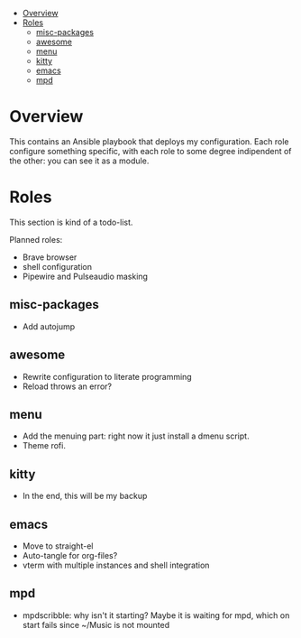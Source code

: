 - [Overview](#orga442aac)
- [Roles](#org4e981d5)
  - [misc-packages](#org0314559)
  - [awesome](#org7cc3e81)
  - [menu](#org1854fe6)
  - [kitty](#org054d61b)
  - [emacs](#org307a047)
  - [mpd](#org531ec67)



<a id="orga442aac"></a>

# Overview

This contains an Ansible playbook that deploys my configuration. Each role configure something specific, with each role to some degree indipendent of the other: you can see it as a module.


<a id="org4e981d5"></a>

# Roles

This section is kind of a todo-list.

Planned roles:

-   Brave browser
-   shell configuration
-   Pipewire and Pulseaudio masking


<a id="org0314559"></a>

## misc-packages

-   Add autojump


<a id="org7cc3e81"></a>

## awesome

-   Rewrite configuration to literate programming
-   Reload throws an error?


<a id="org1854fe6"></a>

## menu

-   Add the menuing part: right now it just install a dmenu script.
-   Theme rofi.


<a id="org054d61b"></a>

## kitty

-   In the end, this will be my backup


<a id="org307a047"></a>

## emacs

-   Move to straight-el
-   Auto-tangle for org-files?
-   vterm with multiple instances and shell integration


<a id="org531ec67"></a>

## mpd

-   mpdscribble: why isn't it starting? Maybe it is waiting for mpd, which on start fails since ~/Music is not mounted
